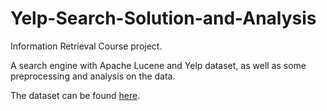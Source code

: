 # Yelp-Search-Solution-and-Analysis
Information Retrieval Course project.

A search engine with Apache Lucene and Yelp dataset, as well as some preprocessing and analysis on the data.

The dataset can be found [here](https://www.yelp.com/dataset/).
